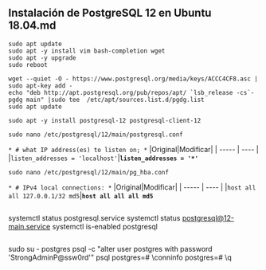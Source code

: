 ## Instalación de PostgreSQL 12 en Ubuntu 18.04.md

```
sudo apt update
sudo apt -y install vim bash-completion wget
sudo apt -y upgrade
sudo reboot
```
```
wget --quiet -O - https://www.postgresql.org/media/keys/ACCC4CF8.asc | sudo apt-key add -
echo "deb http://apt.postgresql.org/pub/repos/apt/ `lsb_release -cs`-pgdg main" |sudo tee  /etc/apt/sources.list.d/pgdg.list
sudo apt update
```
```
sudo apt -y install postgresql-12 postgresql-client-12
```
```
sudo nano /etc/postgresql/12/main/postgresql.conf 
```
```* # what IP address(es) to listen on; *```
|Original|Modificar|
| ----- | ---- |
|```listen_addresses = 'localhost'```|**```listen_addresses = '*'```**
```
sudo nano /etc/postgresql/12/main/pg_hba.conf 
```
```* # IPv4 local connections: *```
|Original|Modificar|
| ----- | ---- |
|```host all all 127.0.0.1/32 md5```|**```host all all all md5```**
```
```
systemctl status postgresql.service
systemctl status postgresql@12-main.service
systemctl is-enabled postgresql
```
```
sudo su - postgres
psql -c "alter user postgres with password 'StrongAdminP@ssw0rd'"
psql
postgres=# \conninfo
postgres=# \q
```

